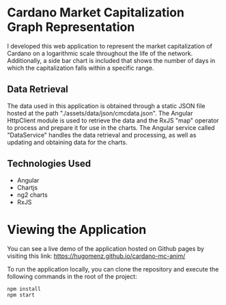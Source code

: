 # Cardano Market Capitalization Graph Representation

I developed this web application to represent the market capitalization of Cardano on a logarithmic scale throughout the life of the network. Additionally, a side bar chart is included that shows the number of days in which the capitalization falls within a specific range.

## Data Retrieval

The data used in this application is obtained through a static JSON file hosted at the path "./assets/data/json/cmcdata.json". The Angular HttpClient module is used to retrieve the data and the RxJS "map" operator to process and prepare it for use in the charts. The Angular service called "DataService" handles the data retrieval and processing, as well as updating and obtaining data for the charts.

## Technologies Used

- Angular
- Chartjs
- ng2 charts
- RxJS

# Viewing the Application

You can see a live demo of the application hosted on Github pages by visiting this link: https://hugomenz.github.io/cardano-mc-anim/

To run the application locally, you can clone the repository and execute the following commands in the root of the project:

```bash
npm install
npm start
```
